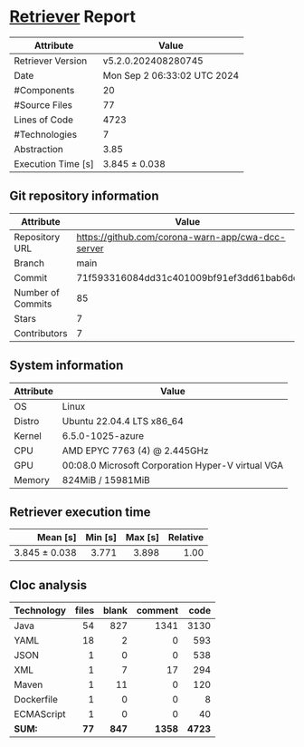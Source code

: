 # [Retriever](https://github.com/PalladioSimulator/Palladio-ReverseEngineering-Retriever) Report
| Attribute          | Value |
| ------------------ | ----- |
| Retriever Version  | v5.2.0.202408280745 |
| Date               | Mon Sep  2 06:33:02 UTC 2024 |
| #Components        | 20 |
| #Source Files      | 77 |
| Lines of Code      | 4723 |
| #Technologies      | 7 |
| Abstraction        | 3.85 |
| Execution Time [s] | 3.845 ± 0.038  |

## Git repository information
|      Attribute    | Value |
| ----------------- | ----- |
| Repository URL    | https://github.com/corona-warn-app/cwa-dcc-server |
| Branch            | main |
| Commit            | 71f593316084dd31c401009bf91ef3dd61bab6dd |
| Number of Commits | 85 |
| Stars             | 7 |
| Contributors      | 7 |


## System information
| Attribute | Value |
| --------- | ----- |
| OS | Linux  |
| Distro | Ubuntu 22.04.4 LTS x86_64  |
| Kernel | 6.5.0-1025-azure  |
| CPU | AMD EPYC 7763 (4) @ 2.445GHz  |
| GPU | 00:08.0 Microsoft Corporation Hyper-V virtual VGA  |
| Memory | 824MiB / 15981MiB  |

## Retriever execution time
| Mean [s] | Min [s] | Max [s] | Relative |
|---:|---:|---:|---:|
| 3.845 ± 0.038 | 3.771 | 3.898 | 1.00 |

## Cloc analysis

<!-- github.com/AlDanial/cloc v 1.90  T=0.16 s (547.5 files/s, 47809.9 lines/s) -->

|Technology|files|blank|comment|code|
|:-------|-------:|-------:|-------:|-------:|
|Java|54|827|1341|3130|
|YAML|18|2|0|593|
|JSON|1|0|0|538|
|XML|1|7|17|294|
|Maven|1|11|0|120|
|Dockerfile|1|0|0|8|
|ECMAScript|1|0|0|40|
|**SUM:**|**77**|**847**|**1358**|**4723**|
